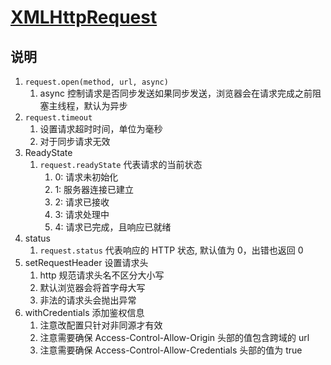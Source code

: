 # [XMLHttpRequest](https://developer.mozilla.org/en-US/docs/Web/API/XMLHttpRequest)

## 说明

1. `request.open(method, url, async)`
   1. async 控制请求是否同步发送如果同步发送，浏览器会在请求完成之前阻塞主线程，默认为异步
2. `request.timeout`
   1. 设置请求超时时间，单位为毫秒
   2. 对于同步请求无效
3. ReadyState
   1. `request.readyState` 代表请求的当前状态
      1. 0: 请求未初始化
      2. 1: 服务器连接已建立
      3. 2: 请求已接收
      4. 3: 请求处理中
      5. 4: 请求已完成，且响应已就绪
4. status
   1. `request.status` 代表响应的 HTTP 状态, 默认值为 0，出错也返回 0
5. setRequestHeader 设置请求头
   1. http 规范请求头名不区分大小写
   2. 默认浏览器会将首字母大写
   3. 非法的请求头会抛出异常
6. withCredentials 添加鉴权信息
   1. 注意改配置只针对非同源才有效
   2. 注意需要确保 Access-Control-Allow-Origin 头部的值包含跨域的 url
   3. 注意需要确保 Access-Control-Allow-Credentials 头部的值为 true

